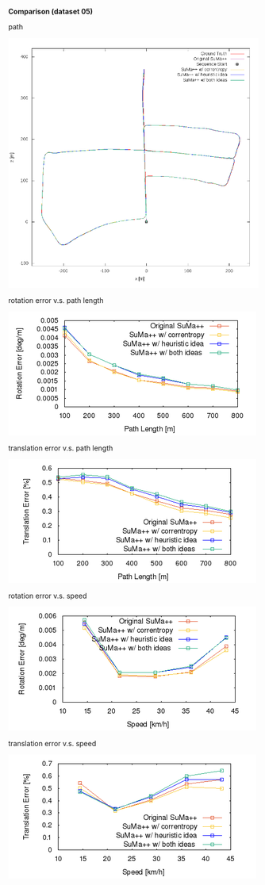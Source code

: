 **Comparison (dataset 05)**

path 

![path](https://github.com/anthonypan08/568_final_project/blob/jeremy/compare/05/05.png)



rotation error v.s. path length 

![rotation  error](https://github.com/anthonypan08/568_final_project/blob/jeremy/compare/05/avg_rl.png)


translation error v.s. path length 

![translation error](https://github.com/anthonypan08/568_final_project/blob/jeremy/compare/05/avg_tl.png)

rotation error v.s. speed 

![rotation  error](https://github.com/anthonypan08/568_final_project/blob/jeremy/compare/05/avg_rs.png)


translation error v.s. speed

![translation error](https://github.com/anthonypan08/568_final_project/blob/jeremy/compare/05/avg_ts.png)